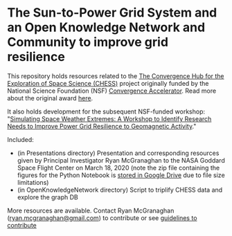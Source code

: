 # The Sun-to-Power Grid System and an Open Knowledge Network and Community to improve grid resilience

This repository holds resources related to the [The Convergence Hub for the Exploration of Space Science (CHESS)](https://www.chessscience.com/) project originally funded by the National Science Foundation (NSF) [Convergence Accelerator](https://www.nsf.gov/od/oia/convergence-accelerator/index.jsp). Read more about the original award [here](https://www.nsf.gov/od/oia/convergence-accelerator/Award%20Listings/Track%20A%20Abstracts/A-7152-McGranaghan-ASTRA.pdf). 

It also holds development for the subsequent NSF-funded workshop: "[Simulating Space Weather Extremes: A Workshop to Identify Research Needs to Improve Power Grid Resilience to Geomagnetic Activity](https://github.com/rmcgranaghan/NSF_CHESS/blob/master/Simulating%20Space%20Weather%20Extremes%20Summary.pdf)."

Included: 
- (in Presentations directory) Presentation and corresponding resources given by Principal Investigator Ryan McGranaghan to the NASA Goddard Space Flight Center on March 18, 2020 (note the zip file containing the figures for the Python Notebook is [stored in Google Drive](https://drive.google.com/open?id=1JkLruiVbadWIpFWraoPoTvkckoVViRC0) due to file size limitations)
- (in OpenKnowledgeNetwork directory) Script to triplify CHESS data and explore the graph DB

More resources are available. Contact Ryan McGranaghan (ryan.mcgranaghan@gmail.com) to contribute or see [guidelines to contribute](https://github.com/rmcgranaghan/NSF_CHESS/blob/master/CONTRIBUTING.md)
